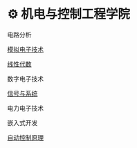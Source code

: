 # :gear: 机电与控制工程学院

电路分析

[模拟电子技术](./模拟电子技术.md)

[线性代数](./线性代数.md)

数字电子技术

[信号与系统](./信号与系统.md)

电力电子技术

嵌入式开发

[自动控制原理](./自动控制原理.md)

